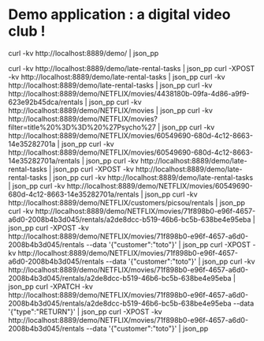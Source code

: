 # Demo application : a digital video club !

 curl -kv http://localhost:8889/demo/ | json_pp

 curl -kv http://localhost:8889/demo/late-rental-tasks | json_pp
 curl -XPOST -kv http://localhost:8889/demo/late-rental-tasks | json_pp
 curl -kv http://localhost:8889/demo/late-rental-tasks | json_pp
 curl -kv http://localhost:8889/demo/NETFLIX/movies/4438180b-09fa-4d86-a9f9-623e92b45dca/rentals | json_pp
 curl -kv http://localhost:8889/demo/NETFLIX/movies | json_pp
 curl -kv http://localhost:8889/demo/NETFLIX/movies?filter=title%20%3D%3D%20%27Psycho%27 | json_pp
 curl -kv http://localhost:8889/demo/NETFLIX/movies/60549690-680d-4c12-8663-14e35282701a | json_pp
 curl -kv http://localhost:8889/demo/NETFLIX/movies/60549690-680d-4c12-8663-14e35282701a/rentals | json_pp
 curl -kv http://localhost:8889/demo/late-rental-tasks | json_pp
 curl -XPOST -kv http://localhost:8889/demo/late-rental-tasks | json_pp
 curl -kv http://localhost:8889/demo/late-rental-tasks | json_pp
 curl -kv http://localhost:8889/demo/NETFLIX/movies/60549690-680d-4c12-8663-14e35282701a/rentals | json_pp
 curl -kv http://localhost:8889/demo/NETFLIX/customers/picsou/rentals | json_pp
 curl -kv http://localhost:8889/demo/NETFLIX/movies/71f898b0-e96f-4657-a6d0-2008b4b3d045/rentals/a2de8dcc-b519-46b6-bc5b-638be4e95eba | json_pp
 curl -XPOST -kv http://localhost:8889/demo/NETFLIX/movies/71f898b0-e96f-4657-a6d0-2008b4b3d045/rentals --data '{\"customer\":\"toto\"}' | json_pp
 curl -XPOST -kv http://localhost:8889/demo/NETFLIX/movies/71f898b0-e96f-4657-a6d0-2008b4b3d045/rentals --data '{"customer":"toto"}' | json_pp
 curl -kv http://localhost:8889/demo/NETFLIX/movies/71f898b0-e96f-4657-a6d0-2008b4b3d045/rentals/a2de8dcc-b519-46b6-bc5b-638be4e95eba | json_pp
 curl -XPATCH -kv http://localhost:8889/demo/NETFLIX/movies/71f898b0-e96f-4657-a6d0-2008b4b3d045/rentals/a2de8dcc-b519-46b6-bc5b-638be4e95eba --data '{"type":"RETURN"}' | json_pp
 curl -XPOST -kv http://localhost:8889/demo/NETFLIX/movies/71f898b0-e96f-4657-a6d0-2008b4b3d045/rentals --data '{"customer":"toto"}' | json_pp
